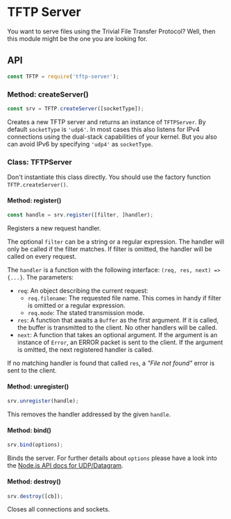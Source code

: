 # TFTP Server

You want to serve files using the Trivial File Transfer Protocol? Well, then this module might be the one you are looking for.

## API

```js
const TFTP = require('tftp-server');
```

### Method: createServer()

```js
const srv = TFTP.createServer([socketType]);
```

Creates a new TFTP server and returns an instance of ```TFTPServer```. By default ```socketType``` is ```'udp6'```. In most cases this also listens for IPv4 connections using the dual-stack capabilities of your kernel. But you also can avoid IPv6 by specifying ```'udp4'``` as ```socketType```.

### Class: TFTPServer

Don't instantiate this class directly. You should use the factory function ```TFTP.createServer()```.

#### Method: register()

```js
const handle = srv.register([filter, ]handler);
```

Registers a new request handler.

The optional ```filter``` can be a string or a regular expression. The handler will only be called if the filter matches. If filter is omitted, the handler will be called on every request.

The ```handler``` is a function with the following interface: ```(req, res, next) => {...}```. The parameters:
 - ```req```: An object describing the current request:
   - ```req.filename```: The requested file name. This comes in handy if filter is omitted or a regular expression.
   - ```req.mode```: The stated transmission mode.
 - ```res```: A function that awaits a ```Buffer``` as the first argument. If it is called, the buffer is transmitted to the client. No other handlers will be called.
 - ```next```: A function that takes an optional argument. If the argument is an instance of ```Error```, an ERROR packet is sent to the client. If the argument is omitted, the next registered handler is called.

If no matching handler is found that called ```res```, a *"File not found"* error is sent to the client.

#### Method: unregister()

```js
srv.unregister(handle);
```

This removes the handler addressed by the given ```handle```.

#### Method: bind()

```js
srv.bind(options);
```

Binds the server. For further details about ```options``` please have a look into the [Node.js API docs for UDP/Datagram](https://nodejs.org/dist/latest-v8.x/docs/api/dgram.html#dgram_socket_bind_options_callback).

#### Method: destroy()

```js
srv.destroy([cb]);
```

Closes all connections and sockets.
